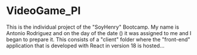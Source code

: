 # VideoGame_PI
This is the individual project of the "SoyHenry" Bootcamp. My name is Antonio Rodriguez and on the day of the date () it was assigned to me and I began to prepare it.
This consists of a "client" folder where the "front-end" application that is developed with React in version 18 is hosted...